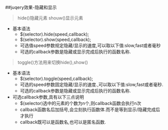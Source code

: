##juqery效果-隐藏和显示
>hide()隐藏元素
>shouw()显示元素
+ 基本语法
    - $(selector).hide(speed,callback);
    - $(selector).show(speed,callback);
    - 可选值speed参数规定隐藏/显示的速度,可以取以下值:slow,fast或者毫秒
    - 可选的callback参数是隐藏或显示完成后执行的函数名称.

>toggle()方法用来切换hide(),show()
+ 基本语法
    - $(selector).toggle(speed,callback);
    - 可选的speed参数固定隐藏/显示的速度.,可以取以下值:slow,fast或者毫秒.
    - 可选的callback参数是隐藏或显示完成后执行的函数名称.
+ 可选callback参数,具有以下三点说明
    - $(selector)选中的元素的个数为n个,则callback函数会执行n次
    - callback函数名后加括号,会立刻执行函数体.而不是等到显示/隐藏完成后才执行
    - callback既可以是函数名,也可以是匿名函数.